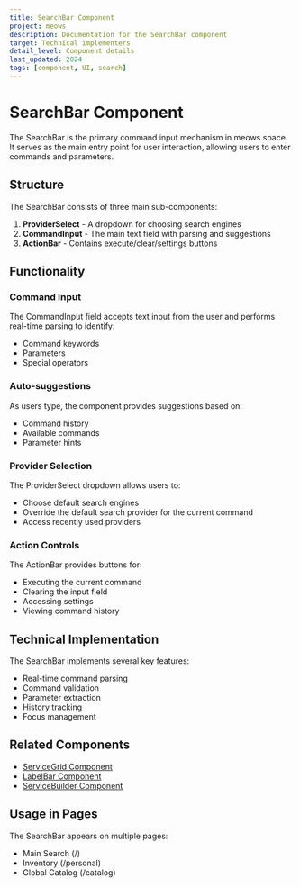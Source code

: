 ```yaml
---
title: SearchBar Component
project: meows
description: Documentation for the SearchBar component
target: Technical implementers
detail_level: Component details
last_updated: 2024
tags: [component, UI, search]
---
```


# SearchBar Component

The SearchBar is the primary command input mechanism in meows.space. It serves as the main entry point for user interaction, allowing users to enter commands and parameters.

## Structure

The SearchBar consists of three main sub-components:

1. **ProviderSelect** - A dropdown for choosing search engines
2. **CommandInput** - The main text field with parsing and suggestions
3. **ActionBar** - Contains execute/clear/settings buttons

## Functionality

### Command Input

The CommandInput field accepts text input from the user and performs real-time parsing to identify:

- Command keywords
- Parameters
- Special operators

### Auto-suggestions

As users type, the component provides suggestions based on:

- Command history
- Available commands
- Parameter hints

### Provider Selection

The ProviderSelect dropdown allows users to:

- Choose default search engines
- Override the default search provider for the current command
- Access recently used providers

### Action Controls

The ActionBar provides buttons for:

- Executing the current command
- Clearing the input field
- Accessing settings
- Viewing command history

## Technical Implementation

The SearchBar implements several key features:

- Real-time command parsing
- Command validation
- Parameter extraction
- History tracking
- Focus management

## Related Components

- [ServiceGrid Component](ServiceGrid.md)
- [LabelBar Component](LabelBar.md)
- [ServiceBuilder Component](ServiceBuilder.md)

## Usage in Pages

The SearchBar appears on multiple pages:

- Main Search (/)
- Inventory (/personal)
- Global Catalog (/catalog)
